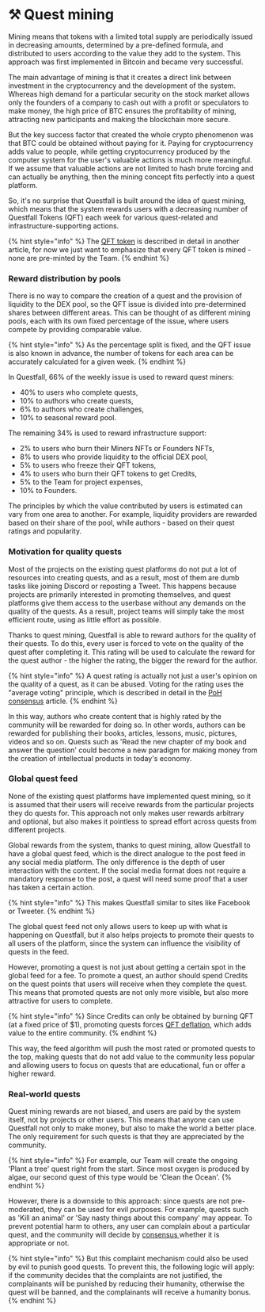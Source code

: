 # ⚒️ Quest mining

Mining means that tokens with a limited total supply are periodically issued in decreasing amounts, determined by a pre-defined formula, and distributed to users according to the value they add to the system. This approach was first implemented in Bitcoin and became very successful.

The main advantage of mining is that it creates a direct link between investment in the cryptocurrency and the development of the system. Whereas high demand for a particular security on the stock market allows only the founders of a company to cash out with a profit or speculators to make money, the high price of BTC ensures the profitability of mining, attracting new participants and making the blockchain more secure.

But the key success factor that created the whole crypto phenomenon was that BTC could be obtained without paying for it. Paying for cryptocurrency adds value to people, while getting cryptocurrency produced by the computer system for the user's valuable actions is much more meaningful. If we assume that valuable actions are not limited to hash brute forcing and can actually be anything, then the mining concept fits perfectly into a quest platform.

So, it's no surprise that Questfall is built around the idea of quest mining, which means that the system rewards users with a decreasing number of Questfall Tokens (QFT) each week for various quest-related and infrastructure-supporting actions.

{% hint style="info" %}
The [QFT token](../assets/questfall-tokens-qft.md) is described in detail in another article, for now we just want to emphasize that every QFT token is mined - none are pre-minted by the Team.
{% endhint %}

### Reward distribution by pools

There is no way to compare the creation of a quest and the provision of liquidity to the DEX pool, so the QFT issue is divided into pre-determined shares between different areas. This can be thought of as different mining pools, each with its own fixed percentage of the issue, where users compete by providing comparable value.

{% hint style="info" %}
As the percentage split is fixed, and the QFT issue is also known in advance, the number of tokens for each area can be accurately calculated for a given week.
{% endhint %}

In Questfall, 66% of the weekly issue is used to reward quest miners:

* 40% to users who complete quests,
* 10% to authors who create quests,
* 6% to authors who create challenges,
* 10% to seasonal reward pool.

The remaining 34% is used to reward infrastructure support:

* 2% to users who burn their Miners NFTs or Founders NFTs,
* 8% to users who provide liquidity to the official DEX pool,
* 5% to users who freeze their QFT tokens,
* 4% to users who burn their QFT tokens to get Credits,
* 5% to the Team for project expenses,
* 10% to Founders.

The principles by which the value contributed by users is estimated can vary from one area to another. For example, liquidity providers are rewarded based on their share of the pool, while authors - based on their quest ratings and popularity.

### Motivation for quality quests

Most of the projects on the existing quest platforms do not put a lot of resources into creating quests, and as a result, most of them are dumb tasks like joining Discord or reposting a Tweet. This happens because projects are primarily interested in promoting themselves, and quest platforms give them access to the userbase without any demands on the quality of the quests. As a result, project teams will simply take the most efficient route, using as little effort as possible.

Thanks to quest mining, Questfall is able to reward authors for the quality of their quests. To do this, every user is forced to vote on the quality of the quest after completing it. This rating will be used to calculate the reward for the quest author - the higher the rating, the bigger the reward for the author.

{% hint style="info" %}
A quest rating is actually not just a user's opinion on the quality of a quest, as it can be abused. Voting for the rating uses the "average voting" principle, which is described in detail in the [PoH consensus](community-consensus.md) article.
{% endhint %}

In this way, authors who create content that is highly rated by the community will be rewarded for doing so. In other words, authors can be rewarded for publishing their books, articles, lessons, music, pictures, videos and so on. Quests such as 'Read the new chapter of my book and answer the question' could become a new paradigm for making money from the creation of intellectual products in today's economy.

### Global quest feed

None of the existing quest platforms have implemented quest mining, so it is assumed that their users will receive rewards from the particular projects they do quests for. This approach not only makes user rewards arbitrary and optional, but also makes it pointless to spread effort across quests from different projects.

Global rewards from the system, thanks to quest mining, allow Questfall to have a global quest feed, which is the direct analogue to the post feed in any social media platform. The only difference is the depth of user interaction with the content. If the social media format does not require a mandatory response to the post, a quest will need some proof that a user has taken a certain action.

{% hint style="info" %}
This makes Questfall similar to sites like Facebook or Tweeter.
{% endhint %}

The global quest feed not only allows users to keep up with what is happening on Questfall, but it also helps projects to promote their quests to all users of the platform, since the system can influence the visibility of quests in the feed.&#x20;

However, promoting a quest is not just about getting a certain spot in the global feed for a fee. To promote a quest, an author should spend Credits on the quest points that users will receive when they complete the quest. This means that promoted quests are not only more visible, but also more attractive for users to complete.

{% hint style="info" %}
Since Credits can only be obtained by burning QFT (at a fixed price of $1), promoting quests forces [QFT deflation](utility-based-deflation.md), which adds value to the entire community.
{% endhint %}

This way, the feed algorithm will push the most rated or promoted quests to the top, making quests that do not add value to the community less popular and allowing users to focus on quests that are educational, fun or offer a higher reward.

### Real-world quests

Quest mining rewards are not biased, and users are paid by the system itself, not by projects or other users. This means that anyone can use Questfall not only to make money, but also to make the world a better place. The only requirement for such quests is that they are appreciated by the community.

{% hint style="info" %}
For example, our Team will create the ongoing 'Plant a tree' quest right from the start. Since most oxygen is produced by algae, our second quest of this type would be 'Clean the Ocean'.
{% endhint %}

However, there is a downside to this approach: since quests are not pre-moderated, they can be used for evil purposes. For example, quests such as 'Kill an animal' or 'Say nasty things about this company' may appear. To prevent potential harm to others, any user can complain about a particular quest, and the community will decide by [consensus ](community-consensus.md)whether it is appropriate or not.

{% hint style="info" %}
But this complaint mechanism could also be used by evil to punish good quests. To prevent this, the following logic will apply: if the community decides that the complaints are not justified, the complainants will be punished by reducing their humanity, otherwise the quest will be banned, and the complainants will receive a humanity bonus.
{% endhint %}

